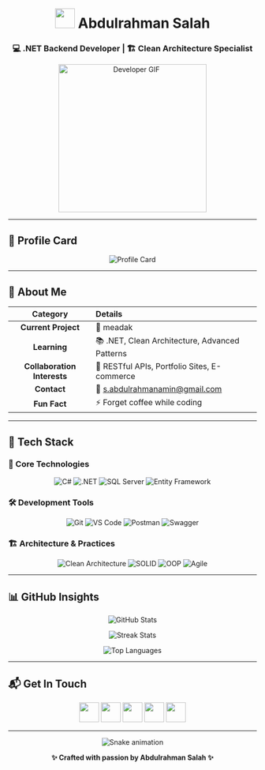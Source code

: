 <div align="center">
  
# <img src="https://media.giphy.com/media/WUlplcMpOCEmTGBtBW/giphy.gif" width="40"> Abdulrahman Salah

### 💻 .NET Backend Developer | 🏗️ Clean Architecture Specialist

<img src="https://media.giphy.com/media/ZVik7pBtu9dNS/giphy.gif" width="300" alt="Developer GIF">

</div>

---

## 🎯 Profile Card

<div align="center">

![Profile Card](https://github-profile-summary-cards.vercel.app/api/cards/profile-details?username=AbdoSalah011&theme=github)

</div>

---

## 🚀 About Me

<div align="center">

| Category | Details |
|:--------:|:-------|
| **Current Project** | 🏢 meadak |
| **Learning** | 📚 .NET, Clean Architecture, Advanced Patterns |
| **Collaboration Interests** | 🤝 RESTful APIs, Portfolio Sites, E-commerce |
| **Contact** | 📧 s.abdulrahmanamin@gmail.com |
| **Fun Fact** | ⚡ Forget coffee while coding |

</div>

---

## 💼 Tech Stack

### 🔧 Core Technologies
<div align="center">

![C#](https://img.shields.io/badge/-C%23-239120?style=plastic&logo=c-sharp&logoColor=white)
![.NET](https://img.shields.io/badge/-.NET-512BD4?style=plastic&logo=dotnet&logoColor=white)
![SQL Server](https://img.shields.io/badge/-SQL%20Server-CC2927?style=plastic&logo=microsoft-sql-server)
![Entity Framework](https://img.shields.io/badge/-EF-512BD4?style=plastic&logo=dotnet)

</div>

### 🛠️ Development Tools
<div align="center">

![Git](https://img.shields.io/badge/-Git-F05032?style=plastic&logo=git&logoColor=white)
![VS Code](https://img.shields.io/badge/-VS%20Code-007ACC?style=plastic&logo=visual-studio-code)
![Postman](https://img.shields.io/badge/-Postman-FF6C37?style=plastic&logo=postman)
![Swagger](https://img.shields.io/badge/-Swagger-85EA2D?style=plastic&logo=swagger)

</div>

### 🏗️ Architecture & Practices
<div align="center">

![Clean Architecture](https://img.shields.io/badge/-Clean%20Architecture-45B8D8?style=plastic)
![SOLID](https://img.shields.io/badge/-SOLID-009688?style=plastic)
![OOP](https://img.shields.io/badge/-OOP-FF6D00?style=plastic)
![Agile](https://img.shields.io/badge/-Agile-6DB33F?style=plastic)

</div>

---

## 📊 GitHub Insights

<div align="center">

![GitHub Stats](https://github-readme-stats.vercel.app/api?username=AbdoSalah011&show_icons=true&theme=radical&include_all_commits=true)

![Streak Stats](https://github-readme-streak-stats.herokuapp.com/?user=AbdoSalah011&theme=radical)

![Top Languages](https://github-readme-stats.vercel.app/api/top-langs/?username=AbdoSalah011&layout=compact&theme=radical)

</div>

---

## 📬 Get In Touch

<div align="center">

[<img src="https://img.icons8.com/color/48/000000/linkedin.png" width="40">](https://linkedin.com/in/abdulrahmansalah025)
[<img src="https://img.icons8.com/ios-glyphs/48/000000/github.png" width="40">](https://github.com/AbdoSalah011)
[<img src="https://img.icons8.com/color/48/000000/gmail.png" width="40">](mailto:s.abdulrahmanamin@gmail.com)
[<img src="https://img.icons8.com/color/48/000000/facebook.png" width="40">](https://www.facebook.com/abdo.salah.118592)
[<img src="https://img.icons8.com/color/48/000000/instagram.png" width="40">](https://www.instagram.com/abdo.s.amin/)

</div>

---

<div align="center">

![Snake animation](https://github.com/AbdoSalah011/AbdoSalah011/blob/output/github-contribution-grid-snake.svg)

**✨ Crafted with passion by Abdulrahman Salah ✨**

</div>
